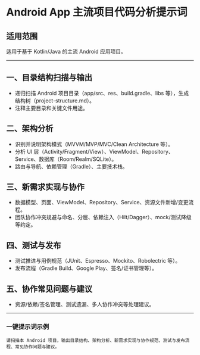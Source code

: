 # Android App 主流项目代码分析提示词

## 适用范围
适用于基于 Kotlin/Java 的主流 Android 应用项目。

---

## 一、目录结构扫描与输出
- 递归扫描 Android 项目目录（app/src、res、build.gradle、libs 等），生成结构树（project-structure.md）。
- 注释主要目录和关键文件用途。

## 二、架构分析
- 识别并说明架构模式（MVVM/MVP/MVC/Clean Architecture 等）。
- 分析 UI 层（Activity/Fragment/View）、ViewModel、Repository、Service、数据库（Room/Realm/SQLite）。
- 路由与导航、依赖管理（Gradle）、主要技术栈。

## 三、新需求实现与协作
- 数据模型、页面、ViewModel、Repository、Service、资源文件新增/变更流程。
- 团队协作冲突规避与命名、分层、依赖注入（Hilt/Dagger）、mock/测试降级等约定。

## 四、测试与发布
- 测试推进与用例规范（JUnit、Espresso、Mockito、Robolectric 等）。
- 发布流程（Gradle Build、Google Play、签名/证书管理等）。

## 五、协作常见问题与建议
- 资源/依赖/签名管理、测试遗漏、多人协作冲突等处理建议。

---

### 一键提示词示例
```
请扫描本 Android 项目，输出目录结构、架构分析、新需求实现与协作规范、测试与发布流程、常见协作问题与建议。
```
